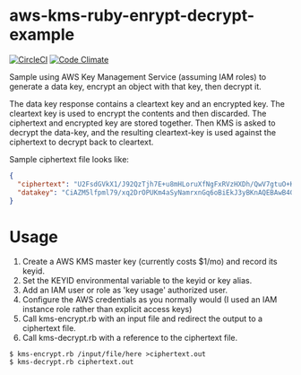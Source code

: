 aws-kms-ruby-enrypt-decrypt-example
===================================

[![CircleCI](https://circleci.com/gh/jhmartin/aws-kms-ruby-encrypt-decrypt-example.svg?style=svg)](https://circleci.com/gh/jhmartin/aws-kms-ruby-encrypt-decrypt-example)
[![Code Climate](https://codeclimate.com/github/jhmartin/aws-kms-ruby-encrypt-decrypt-example/badges/gpa.svg)](https://codeclimate.com/github/jhmartin/aws-kms-ruby-encrypt-decrypt-example)

Sample using AWS Key Management Service (assuming IAM roles) to generate a data key, encrypt an object with that key, 
then decrypt it.

The data key response contains a cleartext key and an encrypted key.  The cleartext key is used to encrypt the contents and then discarded. The ciphertext and encrypted key are stored together. Then KMS is asked to decrypt the data-key, and the resulting cleartext-key is used against the ciphertext to decrypt back to cleartext.

Sample ciphertext file looks like:
```JSON
{
  "ciphertext": "U2FsdGVkX1/J92QzTjh7E+u8mHLoruXfNgFxRVzHXDh/QwV7gtuO+KODk8aZ\ng2jktXbHnY1V1YcH1g6whGZgAPUksG2VGvKLBNKXbFbigPRd6JUSNhLUkbho\nCKWS7vmH1om15ZGjqMEqhNKvCJN1bUTfb6cbyxDdYhe0nUIKNlbl1v5KRHOp\nyoeBLIHlrdGe/KhjAWrbtehTLYdlbfWLxWcprxekB0jhGHBb0QGOgqRmuWq1\npDJJjkeQZlWcT9Q4lBU1CXMxFdibE3DzuWtMsFXTZIN3CPNphZ0TIs+xxh5A\nwGaoZd3STjyAISenK8L4YK22HnM7nb9TfdPK77gYgWM51HI65cNB/XIPm4fs\nDQUU8ZV0dhSGwD65+Mw9ZsbXjemwFDyoI4r16Luu0KEBRBVZS99BZwlXrI72\n1LwI1s3/8lddfGGyrfyQf7biXsulVtx6llCwZOId4HxvjwOIo+9FG7t0dndA\n8vZ//ZdCNvLMDiAxnVL/2uL15wXU+L9uxl+NJgJP9OshmujN0u/zMFa0pk8+\nl8Yu9nB62rf+tk8m8JcpgPrwkOMUkQxz9OPzUYLaSNglwtOGkjHZ1iAipdCg\nAyw5pIUCRH1EBT9T5enOFz8N5Lus4BPjcL2nE9kmTL3OnN/TjSNY1hnYjC+p\nhb8k9Qe18MmyysuQfF1oYZLq6RIVtXgD73y4wWBVWvcUXVidZDMOQjp6bRKa\noqoQzRglTuNP+vhgTYN1R7s9D46fVLRTqvlDeKmwuG5GZ59ZsFoaz6rAhzCy\nYJnmFpOC6Q==\n",
  "datakey": "CiAZM5lfpml79/xq2DrOPUKm4aSyNamrxnGq6oBiEkJ3yBKnAQEBAwB4GTOZX6Zpe/f8atg6zj1CpuGksjWpq8ZxquqAYhJCd8gAAAB+MHwGCSqGSIb3DQEHBqBvMG0CAQAwaAYJKoZIhvcNAQcBMB4GCWCGSAFlAwQBLjARBAxDH8IEyvf8fr3qtQYCARCAO7elZFDPuqPXJzjP5iciFabj5820Q6ZTdnZvdWyCZMhRyx0qQtoQL7tDVVMGH3yrlNY909grcx1nERWe"
}
```

Usage
===================================
1. Create a AWS KMS master key (currently costs $1/mo) and record its keyid. 
2. Set the KEYID environmental variable to the keyid or key alias.
3. Add an IAM user or role as 'key usage' authorized user.
4. Configure the AWS credentials as you normally would (I used an IAM instance role rather than explicit access keys)
5. Call kms-encrypt.rb with an input file and redirect the output to a ciphertext file.
6. Call kms-decrypt.rb with a reference to the ciphertext file.
``` 
$ kms-encrypt.rb /input/file/here >ciphertext.out
$ kms-decrypt.rb ciphertext.out
```
